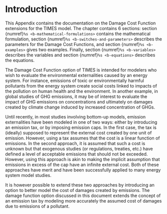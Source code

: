 # Introduction

This Appendix contains the documentation on the Damage Cost Function extensions for the TIMES model. The chapter contains 6 sections: section {numref}`%s <b-mathematical-formulations>` contains the mathematical formulation, section {numref}`%s <b-switches-and-parameters>` describes the parameters for the Damage Cost Functions, and section {numref}`%s <b-examples>` gives two examples. Finally, section {numref}`%s <b-variables>` describes the variables and section {numref}`%s <b-equations>` describes the equations.

The Damage Cost Function option of TIMES is intended for modelers who wish to evaluate the environmental externalities caused by an energy system. For instance, emissions of toxic or environmentally harmful pollutants from the energy system create social costs linked to impacts of the pollution on human health and the environment. In another example, in global studies of GHG emissions, it may be of interest to evaluate the impact of GHG emissions on concentrations and ultimately on damages created by climate change induced by increased concentration of GHGs.

Until recently, in most studies involving bottom-up models, emission externalities have been modeled in one of two ways: either by introducing an emission tax, or by imposing emission caps. In the first case, the tax is (ideally) supposed to represent the external cost created by one unit of emission. However, using a tax assumes that the cost is a linear function of emissions. In the second approach, it is assumed that such a cost is unknown but that exogenous studies (or regulations, treaties, etc.) have defined a level of acceptable emissions that should not be exceeded. However, using this approach is akin to making the implicit assumption that emissions in excess of the cap have an infinite external cost. Both of these approaches have merit and have been successfully applied to many energy system model studies.

It is however possible to extend these two approaches by introducing an option to better model the cost of damages created by emissions. The damage function option discussed in this document extends the concept of an emission tax by modeling more accurately the assumed cost of damages due to emissions of a pollutant.

